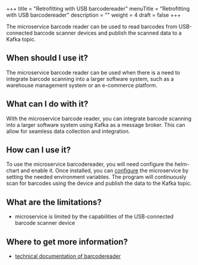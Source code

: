 +++
title = "Retrofitting with USB barcodereader"
menuTitle = "Retrofitting with USB barcodereader"
description = ""
weight = 4
draft = false
+++

The microservice barcode reader can be used to read barcodes from USB-connected barcode scanner
devices and publish the scanned data to a Kafka topic.

## When should I use it?

The microservice barcode reader can be used when there is a need to integrate barcode scanning into a larger software 
system, such as a warehouse management system or an e-commerce platform.

## What can I do with it?

With the microservice barcode reader, you can integrate barcode scanning into a larger software system using Kafka as a 
message broker. This can allow for seamless data collection and integration.

## How can I use it?

To use the microservice barcodereader, you will need configure the helm-chart and enable it.
Once installed, you can [configure](/docs/architecture/microservices/community/barcodereader/) the microservice by
setting the needed environment variables. The program will continuously scan for barcodes using the device and publish
the data to the Kafka topic.

## What are the limitations?

- microservice is limited by the capabilities of the USB-connected barcode scanner device

## Where to get more information?

- [technical documentation of barcodereader](/docs/architecture/microservices/community/barcodereader/) 